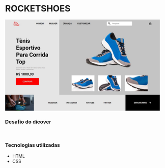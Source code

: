 # ROCKETSHOES

<img src="design.jpeg">

### Desafio do dicover
<br>

### Tecnologias utilizadas

- HTML
- CSS 